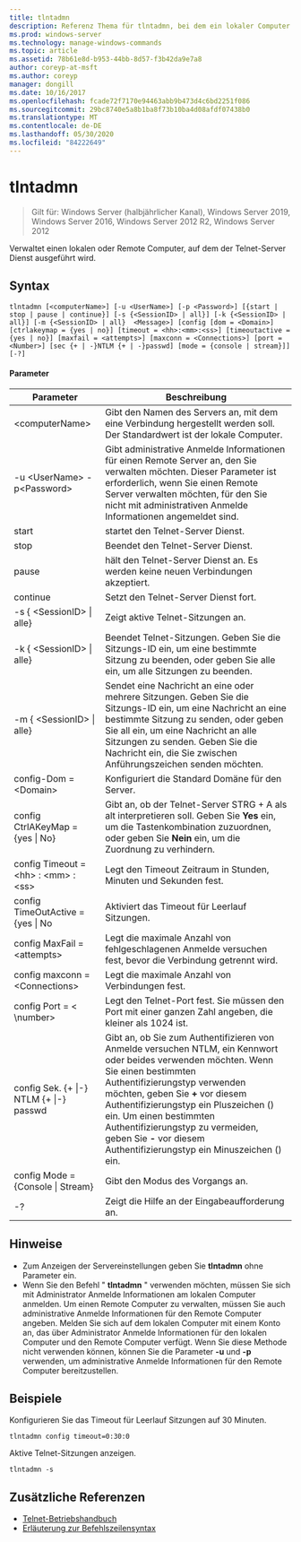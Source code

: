 ```yaml
---
title: tlntadmn
description: Referenz Thema für tlntadmn, bei dem ein lokaler Computer oder ein Remote Computer verwaltet wird, auf dem der Telnet-Server Dienst ausgeführt wird.
ms.prod: windows-server
ms.technology: manage-windows-commands
ms.topic: article
ms.assetid: 78b61e8d-b953-44bb-8d57-f3b42da9e7a8
author: coreyp-at-msft
ms.author: coreyp
manager: dongill
ms.date: 10/16/2017
ms.openlocfilehash: fcade72f7170e94463abb9b473d4c6bd2251f086
ms.sourcegitcommit: 29bc8740e5a8b1ba8f73b10ba4d08afdf07438b0
ms.translationtype: MT
ms.contentlocale: de-DE
ms.lasthandoff: 05/30/2020
ms.locfileid: "84222649"
---
```

# <a name="tlntadmn"></a>tlntadmn

> Gilt für: Windows Server (halbjährlicher Kanal), Windows Server 2019, Windows Server 2016, Windows Server 2012 R2, Windows Server 2012

Verwaltet einen lokalen oder Remote Computer, auf dem der Telnet-Server Dienst ausgeführt wird.

## <a name="syntax"></a>Syntax
```
tlntadmn [<computerName>] [-u <UserName>] [-p <Password>] [{start | stop | pause | continue}] [-s {<SessionID> | all}] [-k {<SessionID> | all}] [-m {<SessionID> | all}  <Message>] [config [dom = <Domain>] [ctrlakeymap = {yes | no}] [timeout = <hh>:<mm>:<ss>] [timeoutactive = {yes | no}] [maxfail = <attempts>] [maxconn = <Connections>] [port = <Number>] [sec {+ | -}NTLM {+ | -}passwd] [mode = {console | stream}]] [-?]
```
#### <a name="parameters"></a>Parameter

|                   Parameter                    |                                                                                                                                                       Beschreibung                                                                                                                                                        |
|------------------------------------------------|--------------------------------------------------------------------------------------------------------------------------------------------------------------------------------------------------------------------------------------------------------------------------------------------------------------------------|
|                \<computerName>                 |                                                                                                                    Gibt den Namen des Servers an, mit dem eine Verbindung hergestellt werden soll. Der Standardwert ist der lokale Computer.                                                                                                                    |
|         -u \<UserName> -p\<Password>          |                                                Gibt administrative Anmelde Informationen für einen Remote Server an, den Sie verwalten möchten. Dieser Parameter ist erforderlich, wenn Sie einen Remote Server verwalten möchten, für den Sie nicht mit administrativen Anmelde Informationen angemeldet sind.                                                |
|                     start                      |                                                                                                                                            startet den Telnet-Server Dienst.                                                                                                                                             |
|                      stop                      |                                                                                                                                             Beendet den Telnet-Server Dienst.                                                                                                                                              |
|                     pause                      |                                                                                                                          hält den Telnet-Server Dienst an. Es werden keine neuen Verbindungen akzeptiert.                                                                                                                          |
|                    continue                    |                                                                                                                                            Setzt den Telnet-Server Dienst fort.                                                                                                                                            |
|          -s { \<SessionID> &#124; alle}          |                                                                                                                                             Zeigt aktive Telnet-Sitzungen an.                                                                                                                                             |
|          -k { \<SessionID> &#124; alle}          |                                                                                                        Beendet Telnet-Sitzungen. Geben Sie die Sitzungs-ID ein, um eine bestimmte Sitzung zu beenden, oder geben Sie alle ein, um alle Sitzungen zu beenden.                                                                                                         |
|    -m { \<SessionID> &#124; alle}<Message>     |                                                   Sendet eine Nachricht an eine oder mehrere Sitzungen. Geben Sie die Sitzungs-ID ein, um eine Nachricht an eine bestimmte Sitzung zu senden, oder geben Sie all ein, um eine Nachricht an alle Sitzungen zu senden. Geben Sie die Nachricht ein, die Sie zwischen Anführungszeichen senden möchten.                                                   |
|             config-Dom =\<Domain>             |                                                                                                                                      Konfiguriert die Standard Domäne für den Server.                                                                                                                                       |
|      config CtrlAKeyMap = {yes &#124; No}      |                                                                                     Gibt an, ob der Telnet-Server STRG + A als alt interpretieren soll. Geben Sie **Yes** ein, um die Tastenkombination zuzuordnen, oder geben Sie **Nein** ein, um die Zuordnung zu verhindern.                                                                                     |
|       config Timeout = \<hh> : \<mm> :\<ss>       |                                                                                                                                 Legt den Timeout Zeitraum in Stunden, Minuten und Sekunden fest.                                                                                                                                 |
|     config TimeOutActive = {yes &#124; No      |                                                                                                                                            Aktiviert das Timeout für Leerlauf Sitzungen.                                                                                                                                             |
|          config MaxFail =\<attempts>          |                                                                                                                          Legt die maximale Anzahl von fehlgeschlagenen Anmelde versuchen fest, bevor die Verbindung getrennt wird.                                                                                                                          |
|        config maxconn =\<Connections>         |                                                                                                                                         Legt die maximale Anzahl von Verbindungen fest.                                                                                                                                          |
|            config Port = < \number>             |                                                                                                                    Legt den Telnet-Port fest. Sie müssen den Port mit einer ganzen Zahl angeben, die kleiner als 1024 ist.                                                                                                                    |
| config Sek. {+ &#124;-} NTLM {+ &#124;-} passwd | Gibt an, ob Sie zum Authentifizieren von Anmelde versuchen NTLM, ein Kennwort oder beides verwenden möchten. Wenn Sie einen bestimmten Authentifizierungstyp verwenden möchten, geben Sie **+** vor diesem Authentifizierungstyp ein Pluszeichen () ein. Um einen bestimmten Authentifizierungstyp zu vermeiden, geben Sie **-** vor diesem Authentifizierungstyp ein Minuszeichen () ein. |
|     config Mode = {Console &#124; Stream}      |                                                                                                                                             Gibt den Modus des Vorgangs an.                                                                                                                                             |
|                       -?                       |                                                                                                                                           Zeigt die Hilfe an der Eingabeaufforderung an.                                                                                                                                           |

## <a name="remarks"></a>Hinweise
-   Zum Anzeigen der Servereinstellungen geben Sie **tlntadmn** ohne Parameter ein.
-   Wenn Sie den Befehl " **tlntadmn** " verwenden möchten, müssen Sie sich mit Administrator Anmelde Informationen am lokalen Computer anmelden. Um einen Remote Computer zu verwalten, müssen Sie auch administrative Anmelde Informationen für den Remote Computer angeben. Melden Sie sich auf dem lokalen Computer mit einem Konto an, das über Administrator Anmelde Informationen für den lokalen Computer und den Remote Computer verfügt. Wenn Sie diese Methode nicht verwenden können, können Sie die Parameter **-u** und **-p** verwenden, um administrative Anmelde Informationen für den Remote Computer bereitzustellen.

## <a name="examples"></a>Beispiele
Konfigurieren Sie das Timeout für Leerlauf Sitzungen auf 30 Minuten.
```
tlntadmn config timeout=0:30:0
```
Aktive Telnet-Sitzungen anzeigen.
```
tlntadmn -s
```

## <a name="additional-references"></a>Zusätzliche Referenzen
-   [Telnet-Betriebshandbuch](https://technet.microsoft.com/library/cc753164(v=ws.10).aspx)
- [Erläuterung zur Befehlszeilensyntax](command-line-syntax-key.md)
